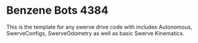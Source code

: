 # Benzene Bots 4384
This is the template for any swerve drive code with includes Autonomous, SwerveConfigs, SwerveOdometry as well as basic Swerve Kinematics.
